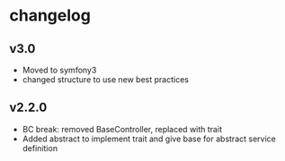 # changelog

## v3.0
* Moved to symfony3
* changed structure to use new best practices

## v2.2.0

* BC break: removed BaseController, replaced with trait
* Added abstract to implement trait and give base for abstract service definition

